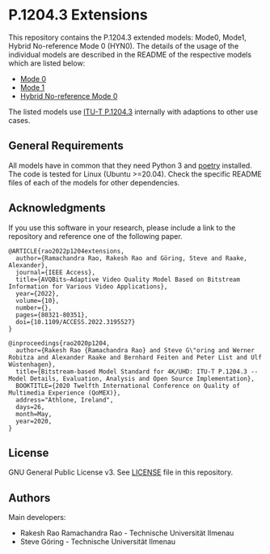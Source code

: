 # P.1204.3 Extensions

This repository contains the P.1204.3 extended models: Mode0, Mode1, Hybrid No-reference Mode 0 (HYN0). The details of the usage of the individual models are described in the README of the respective models which are listed below:

* [Mode 0](./bitstream_mode0/README.md)
* [Mode 1](./bitstream_mode1/README.md)
* [Hybrid No-reference Mode 0](./hybrid_mode0/README.md)

The listed models use [ITU-T P.1204.3](https://github.com/Telecommunication-Telemedia-Assessment/bitstream_mode3_p1204_3) internally with adaptions to other use cases.


## General Requirements

All models have in common that they need Python 3 and [poetry](https://python-poetry.org/) installed.
The code is tested for Linux (Ubuntu >=20.04).
Check the specific README files of each of the models for other dependencies.


## Acknowledgments
If you use this software in your research, please include a link to the repository and reference one of the following paper.

```
@ARTICLE{rao2022p1204extensions,
  author={Ramachandra Rao, Rakesh Rao and Göring, Steve and Raake, Alexander},
  journal={IEEE Access}, 
  title={AVQBits—Adaptive Video Quality Model Based on Bitstream Information for Various Video Applications}, 
  year={2022},
  volume={10},
  number={},
  pages={80321-80351},
  doi={10.1109/ACCESS.2022.3195527}
}

@inproceedings{rao2020p1204,
  author={Rakesh Rao {Ramachandra Rao} and Steve G\"oring and Werner Robitza and Alexander Raake and Bernhard Feiten and Peter List and Ulf Wüstenhagen},
  title={Bitstream-based Model Standard for 4K/UHD: ITU-T P.1204.3 -- Model Details, Evaluation, Analysis and Open Source Implementation},
  BOOKTITLE={2020 Twelfth International Conference on Quality of Multimedia Experience (QoMEX)},
  address="Athlone, Ireland",
  days=26,
  month=May,
  year=2020,
}
```

## License
GNU General Public License v3. See [LICENSE](LICENSE) file in this repository.


## Authors

Main developers:
* Rakesh Rao Ramachandra Rao - Technische Universität Ilmenau
* Steve Göring - Technische Universität Ilmenau
